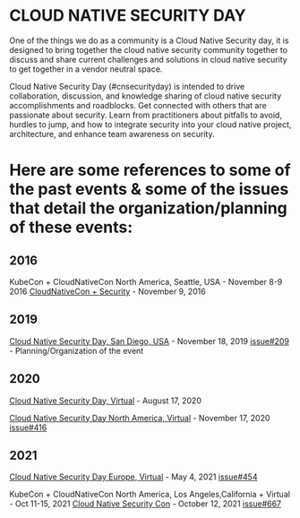 # CLOUD NATIVE SECURITY DAY
One of the things we do as a community is a Cloud Native Security day, it is designed to bring together the cloud native security community together to discuss and share current challenges and solutions in cloud native security to get together in a vendor neutral space.

Cloud Native Security Day (#cnsecurityday) is intended to drive collaboration, discussion, and knowledge sharing of cloud native security accomplishments and roadblocks. Get connected with others that are passionate about security. Learn from practitioners about pitfalls to avoid, hurdles to jump, and how to integrate security into your cloud native project, architecture, and enhance team awareness on security.

# Here are some references to some of the past events & some of the issues that detail the organization/planning of these events:

## 2016

KubeCon + CloudNativeCon North America, Seattle, USA - November 8-9 2016
[CloudNativeCon + Security](https://cnkc16.sched.com/overview/type/CloudNativeCon+Security) - November 9, 2016

## 2019

[Cloud Native Security Day, San Diego, USA](https://events19.linuxfoundation.org/events/cloud-native-security-day-2019/) - November 18, 2019
[issue#209](https://github.com/cncf/tag-security/issues/209) - Planning/Organization of the event


## 2020

[Cloud Native Security Day, Virtual](https://events.linuxfoundation.org/archive/2020/cloud-native-security-day/) - August 17, 2020


[Cloud Native Security Day North America, Virtual](https://events.linuxfoundation.org/cloud-native-security-day-north-america/) - November 17, 2020
[issue#416](https://github.com/cncf/tag-security/issues/416)


## 2021

[Cloud Native Security Day Europe, Virtual](https://events.linuxfoundation.org/cloud-native-security-day-europe/) - May 4, 2021
[issue#454](https://github.com/cncf/tag-security/issues/454)


KubeCon + CloudNativeCon North America, Los Angeles,California + Virtual - Oct 11-15, 2021
[Cloud Native Security Con](https://kccncna2021.sched.com/event/leYD?iframe=no) - October 12, 2021
[issue#667](https://github.com/cncf/tag-security/issues/667)

